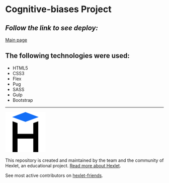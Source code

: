 # Cognitive-biases Project

## _Follow the link to see deploy:_

[Main page](https://productive-balloon.surge.sh/)

## The following technologies were used:
- HTML5
- CSS3
- Flex
- Pug
- SASS
- Gulp
- Bootstrap
---

[![Hexlet Ltd. logo](https://raw.githubusercontent.com/Hexlet/assets/master/images/hexlet_logo128.png)](https://hexlet.io?utm_source=github&utm_medium=link&utm_campaign=html-boilerplate)

This repository is created and maintained by the team and the community of Hexlet, an educational project. [Read more about Hexlet](https://hexlet.io?utm_source=github&utm_medium=link&utm_campaign=html-boilerplate).

See most active contributors on [hexlet-friends](https://friends.hexlet.io/).
